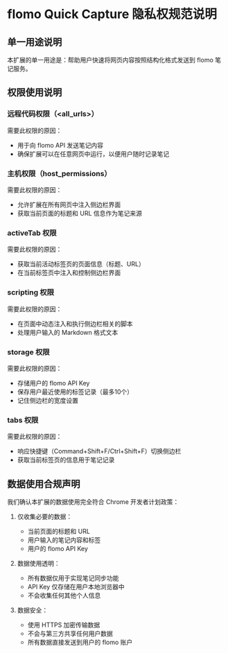 # flomo Quick Capture 隐私权规范说明

## 单一用途说明

本扩展的单一用途是：帮助用户快速将网页内容按照结构化格式发送到 flomo 笔记服务。

## 权限使用说明

### 远程代码权限（<all_urls>）
需要此权限的原因：
- 用于向 flomo API 发送笔记内容
- 确保扩展可以在任意网页中运行，以便用户随时记录笔记

### 主机权限（host_permissions）
需要此权限的原因：
- 允许扩展在所有网页中注入侧边栏界面
- 获取当前页面的标题和 URL 信息作为笔记来源

### activeTab 权限
需要此权限的原因：
- 获取当前活动标签页的页面信息（标题、URL）
- 在当前标签页中注入和控制侧边栏界面

### scripting 权限
需要此权限的原因：
- 在页面中动态注入和执行侧边栏相关的脚本
- 处理用户输入的 Markdown 格式文本

### storage 权限
需要此权限的原因：
- 存储用户的 flomo API Key
- 保存用户最近使用的标签记录（最多10个）
- 记住侧边栏的宽度设置

### tabs 权限
需要此权限的原因：
- 响应快捷键（Command+Shift+F/Ctrl+Shift+F）切换侧边栏
- 获取当前标签页的信息用于笔记记录

## 数据使用合规声明

我们确认本扩展的数据使用完全符合 Chrome 开发者计划政策：

1. 仅收集必要的数据：
   - 当前页面的标题和 URL
   - 用户输入的笔记内容和标签
   - 用户的 flomo API Key

2. 数据使用透明：
   - 所有数据仅用于实现笔记同步功能
   - API Key 仅存储在用户本地浏览器中
   - 不会收集任何其他个人信息

3. 数据安全：
   - 使用 HTTPS 加密传输数据
   - 不会与第三方共享任何用户数据
   - 所有数据直接发送到用户的 flomo 账户